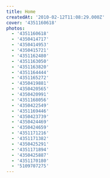```yaml
---
title: Home
createdAt: '2010-02-12T11:08:29.000Z'
cover: '4351160618'
photos:
  - '4351160618'
  - '4350414717'
  - '4350414953'
  - '4350415721'
  - '4351162480'
  - '4351163050'
  - '4351163820'
  - '4351164444'
  - '4351165272'
  - '4350419881'
  - '4350420565'
  - '4350420991'
  - '4351168056'
  - '4350422549'
  - '4351169446'
  - '4350423739'
  - '4350424469'
  - '4350424659'
  - '4351171216'
  - '4351171382'
  - '4350425291'
  - '4351171894'
  - '4350425887'
  - '4351170180'
  - '5109707275'
---
```


